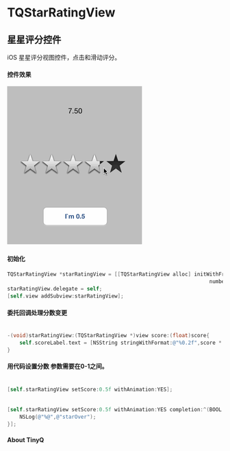 TQStarRatingView
================

## 星星评分控件

iOS 星星评分视图控件，点击和滑动评分。

#### 控件效果

![Image text](READMEIMAGE/TQStarRatingView.gif)

#### 初始化

```objective-c
TQStarRatingView *starRatingView = [[TQStarRatingView alloc] initWithFrame:CGRectMake(30, 200, 250, 50)
                                                                  numberOfStar:5];
starRatingView.delegate = self;
[self.view addSubview:starRatingView];
```
    
#### 委托回调处理分数变更

```objective-c

-(void)starRatingView:(TQStarRatingView *)view score:(float)score{
    self.scoreLabel.text = [NSString stringWithFormat:@"%0.2f",score * 10 ];
}

```
    
#### 用代码设置分数 参数需要在0-1之间。

```objective-c

[self.starRatingView setScore:0.5f withAnimation:YES];

``` 
    
```objective-c    

[self.starRatingView setScore:0.5f withAnimation:YES completion:^(BOOL finished){
    NSLog(@"%@",@"starOver");
}];

```  
  
####  About TinyQ

 
 
